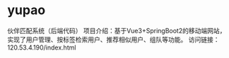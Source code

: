 # yupao
伙伴匹配系统（后端代码）
项目介绍：基于Vue3+SpringBoot2的移动端网站，实现了用户管理、按标签检索用户、推荐相似用户、组队等功能。
访问链接：120.53.4.190/index.html
